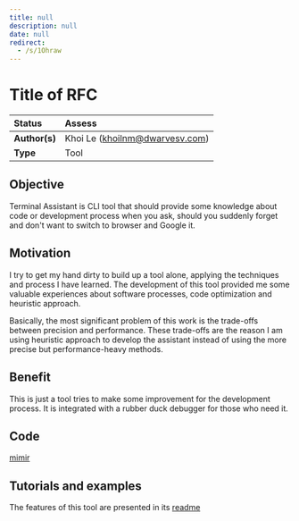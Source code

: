 ```yaml
---
title: null
description: null
date: null
redirect:
  - /s/1Ohraw
---
```


# Title of RFC

| Status        | Assess                         |
| :------------ | :----------------------------- |
| **Author(s)** | Khoi Le (khoilnm@dwarvesv.com) |
| **Type**      | Tool                           |

## Objective

Terminal Assistant is CLI tool that should provide some knowledge about code or development process when you ask, should you suddenly forget and don't want to switch to browser and Google it.

## Motivation

I try to get my hand dirty to build up a tool alone, applying the techniques and process I have learned. The development of this tool provided me some valuable experiences about software processes, code optimization and heuristic approach.

Basically, the most significant problem of this work is the trade-offs between precision and performance. These trade-offs are the reason I am using heuristic approach to develop the assistant instead of using the more precise but performance-heavy methods.

## Benefit

This is just a tool tries to make some improvement for the development process. It is integrated with a rubber duck debugger for those who need it.

## Code

[mimir](https://github.com/mkhoi1998/mimir)

## Tutorials and examples

The features of this tool are presented in its [readme](https://github.com/mkhoi1998/mimir)
